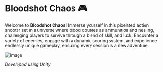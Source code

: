 # Bloodshot Chaos 🎮

Welcome to **Bloodshot Chaos**! Immerse yourself in this pixelated
action shooter set in a universe where blood doubles as ammunition
and healing, challenging players to survive through a blend of skill,
and luck. Encounter a variety of enemies, engage with a dynamic
scoring system, and experience endlessly unique gameplay, ensuring
every session is a new adventure.

![image](https://github.com/anamsmartins/bloodshot-caos/assets/93437355/e5361983-b0f3-46bd-ba6e-c11b1559028b)


*Developed using Unity*
